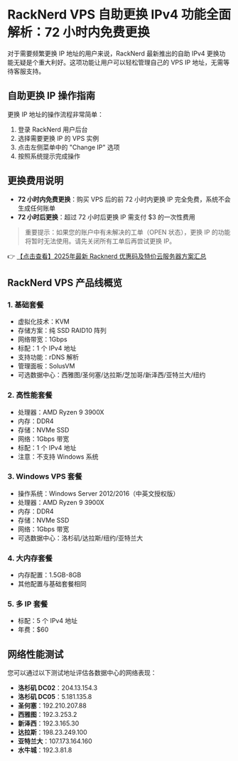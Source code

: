 # RackNerd VPS 自助更换 IPv4 功能全面解析：72 小时内免费更换

对于需要频繁更换 IP 地址的用户来说，RackNerd 最新推出的自助 IPv4 更换功能无疑是个重大利好。这项功能让用户可以轻松管理自己的 VPS IP 地址，无需等待客服支持。

## 自助更换 IP 操作指南

更换 IP 地址的操作流程非常简单：

1. 登录 RackNerd 用户后台
2. 选择需要更换 IP 的 VPS 实例
3. 点击左侧菜单中的 "Change IP" 选项
4. 按照系统提示完成操作

## 更换费用说明

- **72 小时内免费更换**：购买 VPS 后的前 72 小时内更换 IP 完全免费，系统不会生成任何账单
- **72 小时后更换**：超过 72 小时后更换 IP 需支付 $3 的一次性费用

> 重要提示：如果您的账户中有未解决的工单（OPEN 状态），更换 IP 的功能将暂时无法使用。请先关闭所有工单后再尝试更换 IP。

👉 [【点击查看】2025年最新 Racknerd 优惠码及特价云服务器方案汇总](https://bit.ly/Rack_Nerd)

## RackNerd VPS 产品线概览

### 1. 基础套餐
- 虚拟化技术：KVM
- 存储方案：纯 SSD RAID10 阵列
- 网络带宽：1Gbps
- 标配：1 个 IPv4 地址
- 支持功能：rDNS 解析
- 管理面板：SolusVM
- 可选数据中心：西雅图/圣何塞/达拉斯/芝加哥/新泽西/亚特兰大/纽约

### 2. 高性能套餐
- 处理器：AMD Ryzen 9 3900X
- 内存：DDR4
- 存储：NVMe SSD
- 网络：1Gbps 带宽
- 标配：1 个 IPv4 地址
- 注意：不支持 Windows 系统

### 3. Windows VPS 套餐
- 操作系统：Windows Server 2012/2016（中英文授权版）
- 处理器：AMD Ryzen 9 3900X
- 内存：DDR4
- 存储：NVMe SSD
- 网络：1Gbps 带宽
- 可选数据中心：洛杉矶/达拉斯/纽约/亚特兰大

### 4. 大内存套餐
- 内存配置：1.5GB-8GB
- 其他配置与基础套餐相同

### 5. 多 IP 套餐
- 标配：5 个 IPv4 地址
- 年费：$60

## 网络性能测试

您可以通过以下测试地址评估各数据中心的网络表现：

- **洛杉矶 DC02**：204.13.154.3
- **洛杉矶 DC05**：5.181.135.8
- **圣何塞**：192.210.207.88
- **西雅图**：192.3.253.2
- **新泽西**：192.3.165.30
- **达拉斯**：198.23.249.100
- **亚特兰大**：107.173.164.160
- **水牛城**：192.3.81.8